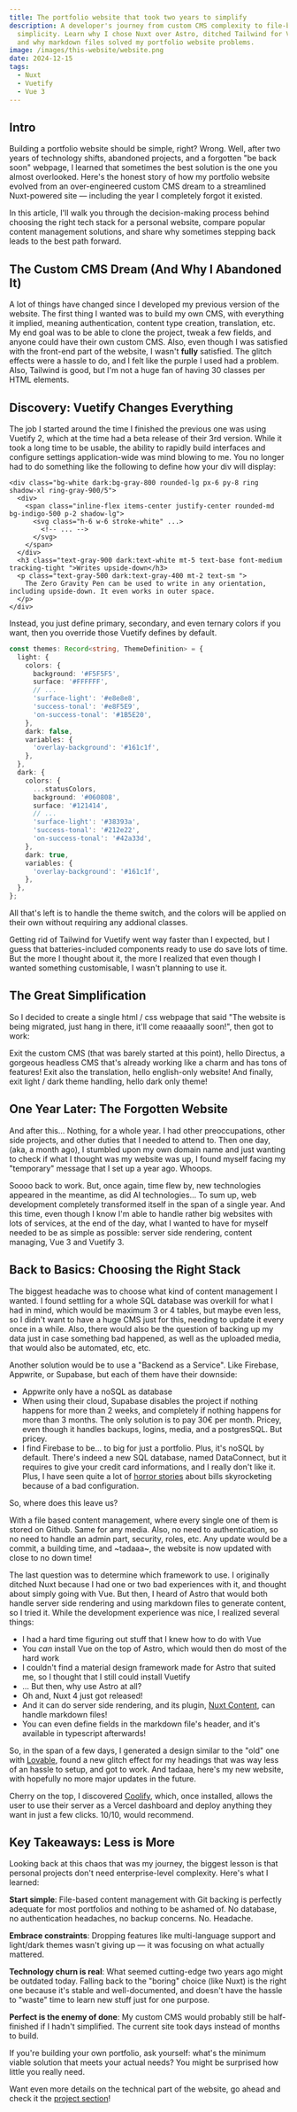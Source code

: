 ```yaml
---
title: The portfolio website that took two years to simplify
description: A developer's journey from custom CMS complexity to file-based
  simplicity. Learn why I chose Nuxt over Astro, ditched Tailwind for Vuetify,
  and why markdown files solved my portfolio website problems.
image: /images/this-website/website.png
date: 2024-12-15
tags:
  - Nuxt
  - Vuetify
  - Vue 3
---
```


## Intro

Building a portfolio website should be simple, right? Wrong. Well, after two years of technology shifts, abandoned projects, and a forgotten "be back soon" webpage, I learned that sometimes the best solution is the one you almost overlooked. Here's the honest story of how my portfolio website evolved from an over-engineered custom CMS dream to a streamlined Nuxt-powered site — including the year I completely forgot it existed.

In this article, I'll walk you through the decision-making process behind choosing the right tech stack for a personal website, compare popular content management solutions, and share why sometimes stepping back leads to the best path forward.

## The Custom CMS Dream (And Why I Abandoned It)

A lot of things have changed since I developed my previous version of the website. The first thing I wanted was to build my own CMS, with everything it implied, meaning authentication, content type creation, translation, etc. My end goal was to be able to clone the project, tweak a few fields, and anyone could have their own custom CMS. Also, even though I was satisfied with the front-end part of the website, I wasn't **fully** satisfied. The glitch effects were a hassle to do, and I felt like the purple I used had a problem. Also, Tailwind is good, but I'm not a huge fan of having 30 classes per HTML elements.

## Discovery: Vuetify Changes Everything

The job I started around the time I finished the previous one was using Vuetify 2, which at the time had a beta release of their 3rd version. While it took a long time to be usable, the ability to rapidly build interfaces and configure settings application-wide was mind blowing to me. You no longer had to do something like the following to define how your div will display:

```vue [src/app.vue]
<div class="bg-white dark:bg-gray-800 rounded-lg px-6 py-8 ring shadow-xl ring-gray-900/5">
  <div>
    <span class="inline-flex items-center justify-center rounded-md bg-indigo-500 p-2 shadow-lg">
      <svg class="h-6 w-6 stroke-white" ...>
        <!-- ... -->
      </svg>
    </span>
  </div>
  <h3 class="text-gray-900 dark:text-white mt-5 text-base font-medium tracking-tight ">Writes upside-down</h3>
  <p class="text-gray-500 dark:text-gray-400 mt-2 text-sm ">
    The Zero Gravity Pen can be used to write in any orientation, including upside-down. It even works in outer space.
  </p>
</div>
```

Instead, you just define primary, secondary, and even ternary colors if you want, then you override those Vuetify defines by default.

```ts [src/plugins/vuetify.ts]
const themes: Record<string, ThemeDefinition> = {
  light: {
    colors: {
      background: '#F5F5F5',
      surface: '#FFFFFF',
      // ...
      'surface-light': '#e8e8e8',
      'success-tonal': '#e8F5E9',
      'on-success-tonal': '#1B5E20',
    },
    dark: false,
    variables: {
      'overlay-background': '#161c1f',
    },
  },
  dark: {
    colors: {
      ...statusColors,
      background: '#060808',
      surface: '#121414',
      // ...
      'surface-light': '#38393a',
      'success-tonal': '#212e22',
      'on-success-tonal': '#42a33d',
    },
    dark: true,
    variables: {
      'overlay-background': '#161c1f',
    },
  },
};
```

All that's left is to handle the theme switch, and the colors will be applied on their own without requiring any addional classes.

Getting rid of Tailwind for Vuetify went way faster than I expected, but I guess that batteries-included components ready to use do save lots of time. But the more I thought about it, the more I realized that even though I wanted something customisable, I wasn't planning to use it.

## The Great Simplification

So I decided to create a single html / css webpage that said "The website is being migrated, just hang in there, it'll come reaaaally soon!", then got to work:

Exit the custom CMS (that was barely started at this point), hello Directus, a gorgeous headless CMS that's already working like a charm and has tons of features! Exit also the translation, hello english-only website! And finally, exit light / dark theme handling, hello dark only theme!

## One Year Later: The Forgotten Website

And after this... Nothing, for a whole year. I had other preoccupations, other side projects, and other duties that I needed to attend to. Then one day, (aka, a month ago), I stumbled upon my own domain name and just wanting to check if what I thought was my website was up, I found myself facing my "temporary" message that I set up a year ago. Whoops.

Soooo back to work. But, once again, time flew by, new technologies appeared in the meantime, as did AI technologies... To sum up, web development completely transformed itself in the span of a single year. And this time, even though I know I'm able to handle rather big websites with lots of services, at the end of the day, what I wanted to have for myself needed to be as simple as possible: server side rendering, content managing, Vue 3 and Vuetify 3.

## Back to Basics: Choosing the Right Stack

The biggest headache was to choose what kind of content management I wanted. I found settling for a whole SQL database was overkill for what I had in mind, which would be maximum 3 or 4 tables, but maybe even less, so I didn't want to have a huge CMS just for this, needing to update it every once in a while. Also, there would also be the question of backing up my data just in case something bad happened, as well as the uploaded media, that would also be automated, etc, etc.

Another solution would be to use a "Backend as a Service". Like Firebase, Appwrite, or Supabase, but each of them have their downside:

- Appwrite only have a noSQL as database
- When using their cloud, Supabase disables the project if nothing happens for more than 2 weeks, and completely if nothing happens for more than 3 months. The only solution is to pay 30€ per month. Pricey, even though it handles backups, logins, media, and a postgresSQL. But pricey.
- I find Firebase to be... to big for just a portfolio. Plus, it's noSQL by default. There's indeed a new SQL database, named DataConnect, but it requires to give your credit card informations, and I really don't like it. Plus, I have seen quite a lot of [horror stories](https://www.webapper.com/aws-cost-horror-stories/) about bills skyrocketing because of a bad configuration.

So, where does this leave us?

With a file based content management, where every single one of them is stored on Github. Same for any media. Also, no need to authentication, so no need to handle an admin part, security, roles, etc. Any update would be a commit, a building time, and \~tadaaa\~, the website is now updated with close to no down time!

The last question was to determine which framework to use. I originally ditched Nuxt because I had one or two bad experiences with it, and thought about simply going with Vue. But then, I heard of Astro that would both handle server side rendering and using markdown files to generate content, so I tried it. While the development experience was nice, I realized several things:

- I had a hard time figuring out stuff that I knew how to do with Vue
- You *can* install Vue on the top of Astro, which would then do most of the hard work
- I couldn't find a material design framework made for Astro that suited me, so I thought that I still could install Vuetify
- ... But then, why use Astro at all?
- Oh and, Nuxt 4 just got released!
- And it can do server side rendering, and its plugin, [Nuxt Content](https://content.nuxt.com/), can handle markdown files!
- You can even define fields in the markdown file's header, and it's available in typescript afterwards!

So, in the span of a few days, I generated a design similar to the "old" one with [Lovable](https://lovable.dev/), found a new glitch effect for my headings that was way less of an hassle to setup, and got to work. And tadaaa, here's my new website, with hopefully no more major updates in the future.

Cherry on the top, I discovered [Coolify](https://coolify.io/), which, once installed, allows the user to use their server as a Vercel dashboard and deploy anything they want in just a few clicks. 10/10, would recommend.

## Key Takeaways: Less is More

Looking back at this chaos that was my journey, the biggest lesson is that personal projects don't need enterprise-level complexity. Here's what I learned:

**Start simple**: File-based content management with Git backing is perfectly adequate for most portfolios and nothing to be ashamed of. No database, no authentication headaches, no backup concerns. No. Headache.

**Embrace constraints**: Dropping features like multi-language support and light/dark themes wasn't giving up — it was focusing on what actually mattered.

**Technology churn is real**: What seemed cutting-edge two years ago might be outdated today. Falling back to the "boring" choice (like Nuxt) is the right one because it's stable and well-documented, and doesn't have the hassle to "waste" time to learn new stuff just for one purpose.

**Perfect is the enemy of done**: My custom CMS would probably still be half-finished if I hadn't simplified. The current site took days instead of months to build.

If you're building your own portfolio, ask yourself: what's the minimum viable solution that meets your actual needs? You might be surprised how little you really need.

Want even more details on the technical part of the website, go ahead and check it the [project section](/projects/this-website)!
